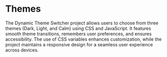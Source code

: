 # Themes
The Dynamic Theme Switcher project allows users to choose from three themes (Dark, Light, and Calm) using CSS and JavaScript. It features smooth theme transitions, remembers user preferences, and ensures accessibility. The use of CSS variables enhances customization, while the project maintains a responsive design for a seamless user experience across devices.
